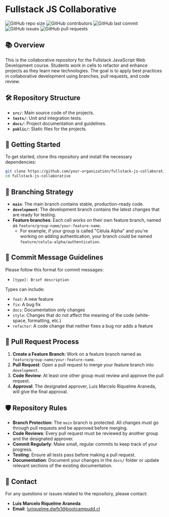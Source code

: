 # Fullstack JS Collaborative

![GitHub repo size](https://img.shields.io/github/repo-size/UDDBootcamp/fullstack-js-collaborative)
![GitHub contributors](https://img.shields.io/github/contributors/UDDBootcamp/fullstack-js-collaborative)
![GitHub last commit](https://img.shields.io/github/last-commit/UDDBootcamp/fullstack-js-collaborative)
![GitHub issues](https://img.shields.io/github/issues/UDDBootcamp/fullstack-js-collaborative)
![GitHub pull requests](https://img.shields.io/github/issues-pr/UDDBootcamp/fullstack-js-collaborative)

## 📚 Overview

This is the collaborative repository for the Fullstack JavaScript Web Development course. Students work in cells to refactor and enhance projects as they learn new technologies. The goal is to apply best practices in collaborative development using branches, pull requests, and code review.

## 🛠️ Repository Structure

- **`src/`**: Main source code of the projects.
- **`tests/`**: Unit and integration tests.
- **`docs/`**: Project documentation and guidelines.
- **`public/`**: Static files for the projects.

## 🚀 Getting Started

To get started, clone this repository and install the necessary dependencies:

```bash
git clone https://github.com/your-organization/fullstack-js-collaborative.git
cd fullstack-js-collaborative
```

## 🔀 Branching Strategy

- **`main`**: The main branch contains stable, production-ready code.
- **`development`**: The development branch contains the latest changes that are ready for testing.
- **Feature branches**: Each cell works on their own feature branch, named as `feature/group-name/your-feature-name`. 
  - For example, if your group is called "Célula Alpha" and you're working on adding authentication, your branch could be named `feature/celula-alpha/authentication`.

## 📝 Commit Message Guidelines

Please follow this format for commit messages:

- `[type]: Brief description`

Types can include:
- `feat`: A new feature
- `fix`: A bug fix
- `docs`: Documentation only changes
- `style`: Changes that do not affect the meaning of the code (white-space, formatting, etc.)
- `refactor`: A code change that neither fixes a bug nor adds a feature

## 🔄 Pull Request Process

1. **Create a Feature Branch**: Work on a feature branch named as `feature/group-name/your-feature-name`.
2. **Pull Request**: Open a pull request to merge your feature branch into `development`.
3. **Code Review**: At least one other group must review and approve the pull request.
4. **Approval**: The designated approver, Luis Marcelo Riquelme Araneda, will give the final approval.

## 🛡️ Repository Rules

- **Branch Protection**: The `main` branch is protected. All changes must go through pull requests and be approved before merging.
- **Code Reviews**: Every pull request must be reviewed by another group and the designated approver.
- **Commit Regularly**: Make small, regular commits to keep track of your progress.
- **Testing**: Ensure all tests pass before making a pull request.
- **Documentation**: Document your changes in the `docs/` folder or update relevant sections of the existing documentation.

## 🔗 Contact

For any questions or issues related to the repository, please contact:

- **Luis Marcelo Riquelme Araneda**
- **Email**: luriquelme.dwfs1@bootcampudd.cl